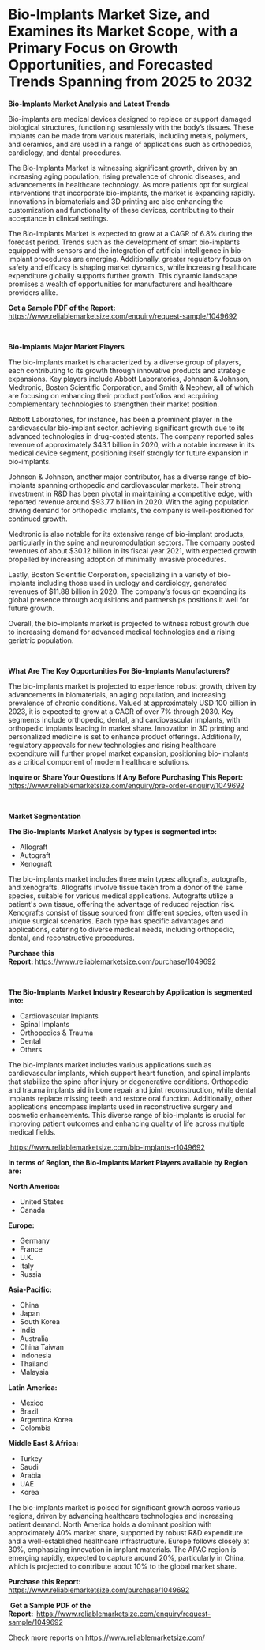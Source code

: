 <p><h1>Bio-Implants Market Size, and Examines its Market Scope, with a Primary Focus on Growth Opportunities, and Forecasted Trends Spanning from 2025 to 2032</h1></p><p><strong>Bio-Implants Market Analysis and Latest Trends</strong></p>
<p><p>Bio-implants are medical devices designed to replace or support damaged biological structures, functioning seamlessly with the body’s tissues. These implants can be made from various materials, including metals, polymers, and ceramics, and are used in a range of applications such as orthopedics, cardiology, and dental procedures.</p><p>The Bio-Implants Market is witnessing significant growth, driven by an increasing aging population, rising prevalence of chronic diseases, and advancements in healthcare technology. As more patients opt for surgical interventions that incorporate bio-implants, the market is expanding rapidly. Innovations in biomaterials and 3D printing are also enhancing the customization and functionality of these devices, contributing to their acceptance in clinical settings.</p><p>The Bio-Implants Market is expected to grow at a CAGR of 6.8% during the forecast period. Trends such as the development of smart bio-implants equipped with sensors and the integration of artificial intelligence in bio-implant procedures are emerging. Additionally, greater regulatory focus on safety and efficacy is shaping market dynamics, while increasing healthcare expenditure globally supports further growth. This dynamic landscape promises a wealth of opportunities for manufacturers and healthcare providers alike.</p></p>
<p><strong>Get a Sample PDF of the Report:&nbsp;</strong> <a href="https://www.reliablemarketsize.com/enquiry/request-sample/1049692?utm_campaign=2773&utm_medium=2&utm_source=Github&utm_content=ia&utm_term=08032025&utm_id=bio-implants">https://www.reliablemarketsize.com/enquiry/request-sample/1049692</a></p>
<p>&nbsp;</p>
<p><strong>Bio-Implants Major Market Players</strong></p>
<p><p>The bio-implants market is characterized by a diverse group of players, each contributing to its growth through innovative products and strategic expansions. Key players include Abbott Laboratories, Johnson & Johnson, Medtronic, Boston Scientific Corporation, and Smith & Nephew, all of which are focusing on enhancing their product portfolios and acquiring complementary technologies to strengthen their market position.</p><p>Abbott Laboratories, for instance, has been a prominent player in the cardiovascular bio-implant sector, achieving significant growth due to its advanced technologies in drug-coated stents. The company reported sales revenue of approximately $43.1 billion in 2020, with a notable increase in its medical device segment, positioning itself strongly for future expansion in bio-implants.</p><p>Johnson & Johnson, another major contributor, has a diverse range of bio-implants spanning orthopedic and cardiovascular markets. Their strong investment in R&D has been pivotal in maintaining a competitive edge, with reported revenue around $93.77 billion in 2020. With the aging population driving demand for orthopedic implants, the company is well-positioned for continued growth.</p><p>Medtronic is also notable for its extensive range of bio-implant products, particularly in the spine and neuromodulation sectors. The company posted revenues of about $30.12 billion in its fiscal year 2021, with expected growth propelled by increasing adoption of minimally invasive procedures.</p><p>Lastly, Boston Scientific Corporation, specializing in a variety of bio-implants including those used in urology and cardiology, generated revenues of $11.88 billion in 2020. The company’s focus on expanding its global presence through acquisitions and partnerships positions it well for future growth.</p><p>Overall, the bio-implants market is projected to witness robust growth due to increasing demand for advanced medical technologies and a rising geriatric population.</p></p>
<p>&nbsp;</p>
<p><strong>What Are The Key Opportunities For Bio-Implants Manufacturers?</strong></p>
<p><p>The bio-implants market is projected to experience robust growth, driven by advancements in biomaterials, an aging population, and increasing prevalence of chronic conditions. Valued at approximately USD 100 billion in 2023, it is expected to grow at a CAGR of over 7% through 2030. Key segments include orthopedic, dental, and cardiovascular implants, with orthopedic implants leading in market share. Innovation in 3D printing and personalized medicine is set to enhance product offerings. Additionally, regulatory approvals for new technologies and rising healthcare expenditure will further propel market expansion, positioning bio-implants as a critical component of modern healthcare solutions.</p></p>
<p><strong>Inquire or Share Your Questions If Any Before Purchasing This Report:</strong> <a href="https://www.reliablemarketsize.com/enquiry/pre-order-enquiry/1049692?utm_campaign=2773&utm_medium=2&utm_source=Github&utm_content=ia&utm_term=08032025&utm_id=bio-implants">https://www.reliablemarketsize.com/enquiry/pre-order-enquiry/1049692</a></p>
<p>&nbsp;</p>
<p><strong>Market Segmentation</strong></p>
<p><strong>The Bio-Implants Market Analysis by types is segmented into:</strong></p>
<p><ul><li>Allograft</li><li>Autograft</li><li>Xenograft</li></ul></p>
<p><p>The bio-implants market includes three main types: allografts, autografts, and xenografts. Allografts involve tissue taken from a donor of the same species, suitable for various medical applications. Autografts utilize a patient's own tissue, offering the advantage of reduced rejection risk. Xenografts consist of tissue sourced from different species, often used in unique surgical scenarios. Each type has specific advantages and applications, catering to diverse medical needs, including orthopedic, dental, and reconstructive procedures.</p></p>
<p><strong>Purchase this Report:&nbsp;</strong><a href="https://www.reliablemarketsize.com/purchase/1049692?utm_campaign=2773&utm_medium=2&utm_source=Github&utm_content=ia&utm_term=08032025&utm_id=bio-implants">https://www.reliablemarketsize.com/purchase/1049692</a></p>
<p>&nbsp;</p>
<p><strong>The Bio-Implants Market Industry Research by Application is segmented into:</strong></p>
<p><ul><li>Cardiovascular Implants</li><li>Spinal Implants</li><li>Orthopedics & Trauma</li><li>Dental</li><li>Others</li></ul></p>
<p><p>The bio-implants market includes various applications such as cardiovascular implants, which support heart function, and spinal implants that stabilize the spine after injury or degenerative conditions. Orthopedic and trauma implants aid in bone repair and joint reconstruction, while dental implants replace missing teeth and restore oral function. Additionally, other applications encompass implants used in reconstructive surgery and cosmetic enhancements. This diverse range of bio-implants is crucial for improving patient outcomes and enhancing quality of life across multiple medical fields.</p></p>
<p><a href="https://www.reliablemarketsize.com/bio-implants-r1049692?utm_campaign=2773&utm_medium=2&utm_source=Github&utm_content=ia&utm_term=08032025&utm_id=bio-implants">&nbsp;https://www.reliablemarketsize.com/bio-implants-r1049692</a></p>
<p><strong>In terms of Region, the Bio-Implants Market Players available by Region are:</strong></p>
<p>
    <p> <strong> North America: </strong>
        <ul>
            <li>United States</li>
            <li>Canada</li>
        </ul>
        </p> 
    <p> <strong> Europe: </strong>
        <ul>
            <li>Germany</li>
            <li>France</li>
            <li>U.K.</li>
            <li>Italy</li>
            <li>Russia</li>
        </ul>
        </p> 
    <p> <strong> Asia-Pacific: </strong>
        <ul>
            <li>China</li>
            <li>Japan</li>
            <li>South Korea</li>
            <li>India</li>
            <li>Australia</li>
            <li>China Taiwan</li>
            <li>Indonesia</li>
            <li>Thailand</li>
            <li>Malaysia</li>
        </ul>
        </p> 
    <p> <strong> Latin America: </strong>
        <ul>
            <li>Mexico</li>
            <li>Brazil</li>
            <li>Argentina Korea</li>
            <li>Colombia</li>
        </ul>
        </p> 
    <p> <strong> Middle East & Africa: </strong>
        <ul>
            <li>Turkey</li>
            <li>Saudi</li>
            <li>Arabia</li>
            <li>UAE</li>
            <li>Korea</li>
        </ul>
    </p>
    </p>
<p><p>The bio-implants market is poised for significant growth across various regions, driven by advancing healthcare technologies and increasing patient demand. North America holds a dominant position with approximately 40% market share, supported by robust R&D expenditure and a well-established healthcare infrastructure. Europe follows closely at 30%, emphasizing innovation in implant materials. The APAC region is emerging rapidly, expected to capture around 20%, particularly in China, which is projected to contribute about 10% to the global market share.</p></p>
<p><strong>Purchase this Report: </strong><a href="https://www.reliablemarketsize.com/purchase/1049692?utm_campaign=2773&utm_medium=2&utm_source=Github&utm_content=ia&utm_term=08032025&utm_id=bio-implants">https://www.reliablemarketsize.com/purchase/1049692</a></p>
<p>&nbsp;<strong>Get a Sample PDF of the Report:&nbsp;&nbsp;</strong><a href="https://www.reliablemarketsize.com/enquiry/request-sample/1049692?utm_campaign=2773&utm_medium=2&utm_source=Github&utm_content=ia&utm_term=08032025&utm_id=bio-implants">https://www.reliablemarketsize.com/enquiry/request-sample/1049692</a></p>
<p><strong></strong></p>
<p>Check more reports on <a href="https://www.reliablemarketsize.com/?utm_campaign=2773&utm_medium=2&utm_source=Github&utm_content=ia&utm_term=08032025&utm_id=bio-implants">https://www.reliablemarketsize.com/</a></p>